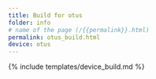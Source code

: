 ```yaml
---
title: Build for otus
folder: info
# name of the page (/{{permalink}}.html)
permalink: otus_build.html
device: otus
---
```

{% include templates/device_build.md %}
